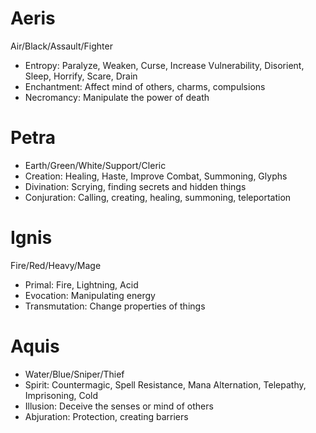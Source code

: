 # Aeris
Air/Black/Assault/Fighter
* Entropy: Paralyze, Weaken, Curse, Increase Vulnerability, Disorient, Sleep, Horrify, Scare, Drain
* Enchantment: Affect mind of others, charms, compulsions
* Necromancy: Manipulate the power of death

# Petra
* Earth/Green/White/Support/Cleric
* Creation: Healing, Haste, Improve Combat, Summoning, Glyphs
* Divination: Scrying, finding secrets and hidden things
* Conjuration: Calling, creating, healing, summoning, teleportation

# Ignis
Fire/Red/Heavy/Mage
* Primal: Fire, Lightning, Acid
* Evocation: Manipulating energy
* Transmutation: Change properties of things

# Aquis
* Water/Blue/Sniper/Thief
* Spirit: Countermagic, Spell Resistance, Mana Alternation, Telepathy, Imprisoning, Cold
* Illusion: Deceive the senses or mind of others
* Abjuration: Protection, creating barriers
